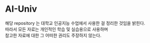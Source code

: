 # AI-Univ
해당 repository 는 대학교 인공지능 수업에서 사용한 걸 정리한 것임을 밝힌다.\
따라서 모든 자료는 개인적인 학습 및 실습용으로 사용하며\
참고한 자료에 대한 그 어떠한 권리도 주장하지 않는다.
